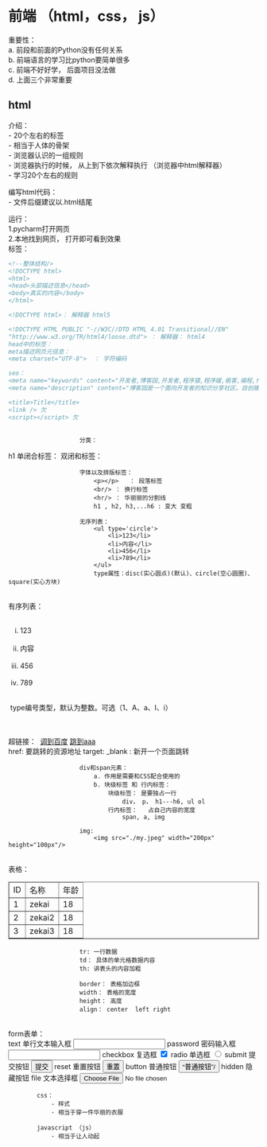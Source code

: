 # 前端 （html，css， js）

重要性：  
	a. 前段和前面的Python没有任何关系  
	b. 前端语言的学习比python要简单很多  
	c. 前端不好好学， 后面项目没法做  
	d. 上面三个非常重要

## html


介绍：  
	- 20个左右的标签  
	- 相当于人体的骨架  
	- 浏览器认识的一组规则   
	- 浏览器执行的时候， 从上到下依次解释执行 （浏览器中html解释器）  
	- 学习20个左右的规则  

编写html代码：  
	- 文件后缀建议以.html结尾  

运行：  
	1.pycharm打开网页  
	2.本地找到网页， 打开即可看到效果  
标签：

```html
<!--整体结构/>
<!DOCTYPE html>
<html>
<head>头部描述信息</head>
<body>真实的内容</body>
</html>

<!DOCTYPE html>： 解释器 html5

<!DOCTYPE HTML PUBLIC "-//W3C//DTD HTML 4.01 Transitional//EN"
"http://www.w3.org/TR/html4/loose.dtd"> ： 解释器： html4
head中的标签：
meta描述网页元信息：
<meta charset="UTF-8">  ： 字符编码

seo： 
<meta name="keywords" content="开发者,博客园,开发者,程序猿,程序媛,极客,编程,代码,开源,IT网站,Developer,Programmer,Coder,Geek,技术社区" />
<meta name="description" content="博客园是一个面向开发者的知识分享社区。自创建以来，博客园一直致力并专注于为开发者打造一个纯净的技术交流社区，推动并帮助开发者通过互联网分享知识，从而让更多开发者从中受益。博客园的使命是帮助开发者用代码改变世界。" />

<title>Title</title>
<link /> 欠
<script></script> 欠
						
```

							
						分类：
h1
							单闭合标签：
								<meta charset="UTF-8"> 
							双闭和标签：
								<title>Title</title>
							
						字体以及排版标签：
							<p></p>   ： 段落标签
							<br/> ： 换行标签
							<hr/> ： 华丽丽的分割线
							h1 , h2, h3,...h6 : 变大 变粗
						
						无序列表：
							<ul type='circle'>
								<li>123</li>
								<li>内容</li>
								<li>456</li>
								<li>789</li>
							</ul>
							type属性：disc(实心圆点)(默认)、circle(空心圆圈)、square(实心方块)


​							
​						有序列表：
​							<ol type="i">
​								<li>123</li>
​								<li>内容</li>
​								<li>456</li>
​								<li>789</li>
​							</ol>
​							type编号类型，默认为整数。可选（1、A、a、Ⅰ、i）


​						
​						
​						超链接：
​							<!--超链接-->
​							<a href="http://www.baidu.com" target="_blank">调到百度</a>
​							<a href="./aaa.html">跳到aaa</a>
​							
							href: 要跳转的资源地址
							target: _blank : 新开一个页面跳转
							
						div和span元素：
							a. 作用是需要和CSS配合使用的
							b. 块级标签 和 行内标签：
								块级标签： 是要独占一行
									div， p， h1---h6, ul ol
								行内标签：	占自己内容的宽度
									span, a, img
						
						img:
							<img src="./my.jpeg" width="200px" height="100px"/>


​						
​						表格：
​							 <table border="1px">
​						<!--        thead ： 表头-->
​								<thead>
​						<!--           tr： 一行数据-->
​									<tr>
​						<!--                td: 单元格 写具体的内容-->
​										<td>ID</td>
​										<td>名称</td>
​										<td>年龄</td>
​									</tr>
​								</thead>
​								<tbody>
​									<tr>
​										<td>1</td>
​										<td>zekai</td>
​										<td>18</td>
​									</tr>
​									<tr>
​										<td>2</td>
​										<td>zekai2</td>
​										<td>18</td>
​									</tr>
​									<tr>
​										<td>3</td>
​										<td>zekai3</td>
​										<td>18</td>
​									</tr>
​								</tbody>
​	
							</table>
						
						tr: 一行数据
						td： 具体的单元格数据内容
						th: 讲表头的内容加粗
						
						border： 表格加边框
						width： 表格的宽度
						height： 高度
						align： center  left right


​						
​						form表单：
​							
							text	单行文本输入框	<input type="text"/>
							password	密码输入框	<input type="password"/>
							checkbox	复选框	<input type="checkbox" checked='checked'/>
							radio	单选框	<input type="radio"/>
							submit	提交按钮	<input type="submit" value='提交'/>
							reset	重置按钮	<input type="reset" value='重置'/>
							button	普通按钮	<input type="button" value=“普通按钮”/>
							hidden	隐藏按钮	<input type="hidden" value=“隐藏按钮”/>
							file	文本选择框	<input type="file"/>
				
			css：
				- 样式
				- 相当于穿一件华丽的衣服
				
			javascript （js）
				- 相当于让人动起
